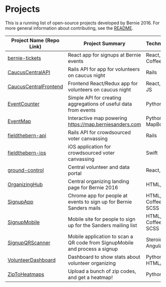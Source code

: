 # Projects

This is a running list of open-source projects developed by Bernie 2016. For more general information about contributing, see the [README](https://github.com/Bernie-2016/Info/blob/master/PROJECTS.md).

| Project Name (Repo Link) | Project Summary | Technologies | 
| ------------------------ | --------------- | ------------ |
| [bernie-tickets](https://github.com/Bernie-2016/bernie-tickets) | React app for signups at Bernie events | React, Flux, CoffeeScript |
| [CaucusCentralAPI](https://github.com/Bernie-2016/CaucusCentralAPI) | Rails API for app for volunteers on caucus night | Rails |
| [CaucusCentralFrontend](https://github.com/Bernie-2016/CaucusCentralFrontend) | Frontend React/Redux app for volunteers on caucus night | React, Redux, JS |
| [EventCounter](https://github.com/Bernie-2016/EventCounter) | Simple API for creating aggregations of useful data from events | Python |
| [EventMap](https://github.com/Bernie-2016/EventMap) | Interactive map powering https://map.berniesanders.com | Python, MapBox |
| [fieldthebern-api](https://github.com/Bernie-2016/fieldthebern-api) | Rails API for crowdsourced voter canvassing | Rails |
| [fieldthebern-ios](https://github.com/Bernie-2016/fieldthebern-ios) | iOS application for crowdsourced voter canvassing | Swift |
| [ground-control](https://github.com/Bernie-2016/ground-control) | Central volunteer and data portal | React, Relay |
| [OrganizingHub](https://github.com/Bernie-2016/OrganizingHub) | Central organizing landing page for Bernie 2016 | HTML, JS |
| [SignupApp](https://github.com/Bernie-2016/SignupApp) | Chrome app for people at events to sign up for Bernie Sanders mails | HTML, CoffeeScript, SCSS |
| [SignupMobile](https://github.com/Bernie-2016/SignupMobile) | Mobile site for people to sign up for the Sanders mailing list | HTML, CoffeeScript, SCSS |
| [SignupQRScanner](https://github.com/Bernie-2016/SignupQRScanner) | Mobile application to scan a QR code from SignupMobile and process a signup | SteroidsJS, Angular |
| [VolunteerDashboard](https://github.com/Bernie-2016/VolunteerDashboard) | Dashboard to show stats about volunteer organizing | Python, HTML/JS |
| [ZipToHeatmaps](https://github.com/Bernie-2016/ZipToHeatmaps) | Upload a bunch of zip codes, and get a heatmap! | Python |
